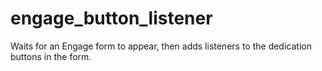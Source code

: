 # engage_button_listener
Waits for an Engage form to appear, then adds listeners to the dedication buttons in the form.
